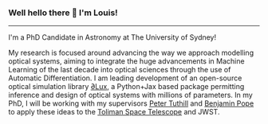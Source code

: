 ### Well hello there 👋 I'm Louis!

---

I'm a PhD Candidate in Astronomy at The University of Sydney!

My research is focused around advancing the way we approach modelling optical systems, aiming to integrate the huge advancements in Machine Learning of the last decade into optical sciences through the use of Automatic Differentiation.
I am leading development of an open-source optical simulation library [∂Lux](https://github.com/LouisDesdoigts/dLux), a Python+Jax based package permitting inference and design of optical systems with millions of parameters.
In my PhD, I will be working with my supervisors [Peter Tuthill](http://www.physics.usyd.edu.au/~gekko/) and [Benjamin Pope](https://github.com/benjaminpope/) to apply these ideas to the [Toliman Space Telescope](https://www.abc.net.au/news/2021-11-17/toliman-space-telescope-brings-alpha-centauri-closer-to-reality/100625376) and JWST.



<!--
**LouisDesdoigts/LouisDesdoigts** is a ✨ _special_ ✨ repository because its `README.md` (this file) appears on your GitHub profile.

Here are some ideas to get you started:

- 🔭 I’m currently working on ...
- 🌱 I’m currently learning ...
- 👯 I’m looking to collaborate on ...
- 🤔 I’m looking for help with ...
- 💬 Ask me about ...
- 📫 How to reach me: ...
- 😄 Pronouns: ...
- ⚡ Fun fact: ...
-->

